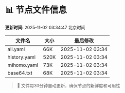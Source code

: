 # 📊 节点文件信息

**更新时间**: 2025-11-02 03:34:47 北京时间

| 文件名 | 大小 | 最后修改 |
|--------|------|----------|
| all.yaml | 66K | 2025-11-02 03:34 |
| history.yaml | 520K | 2025-11-02 03:34 |
| mihomo.yaml | 73K | 2025-11-02 03:34 |
| base64.txt | 68K | 2025-11-02 03:34 |

> 🔄 文件每30分钟自动更新，确保节点的新鲜度和可用性
